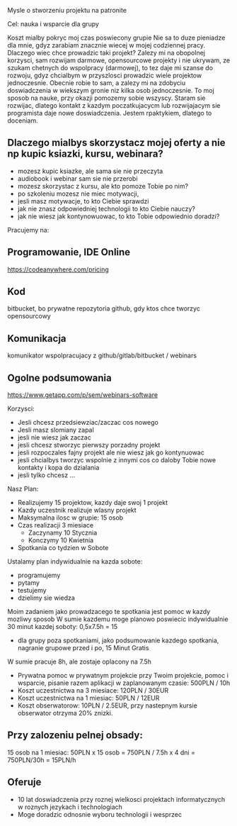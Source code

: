 Mysle o stworzeniu projektu na patronite

Cel: nauka i wsparcie dla grupy

Koszt mialby pokryc moj czas poswiecony grupie
Nie sa to duze pieniadze dla mnie, gdyz zarabiam znacznie wiecej w mojej codziennej pracy.
Dlaczego wiec chce prowadzic taki projekt?
Zalezy mi na obopolnej korzysci, sam rozwijam darmowe, opensourcowe projekty i nie ukrywam, ze szukam chetnych do wspolpracy (darmowej), to tez daje mi szanse do rozwoju, gdyz chcialbym w przyszlosci prowadzic wiele projektow jednoczesnie.
Obecnie robie to sam, a zalezy mi na zdobyciu doswiadczenia w wiekszym gronie niz kilka osob jednoczesnie.
To moj sposob na nauke, przy okazji pomozemy sobie wszyscy.
Staram sie rozwijac, dlatego kontakt z kazdym poczatkujacycm lub rozwijajacym sie programista daje nowe doswiadczenia.
Jestem rpaktykiem, dlatego to doceniam.

## Dlaczego mialbys skorzystacz mojej oferty a nie np kupic ksiazki, kursu, webinara?
+ mozesz kupic ksiazke, ale sama sie nie przeczyta 
+ audiobook i webinar sam sie nie przerobi
+ mozesz skorzystac z kursu, ale kto pomoze Tobie po nim?
+ po szkoleniu mozesz nie miec motywacji, 
+ jesli masz motywacje, to kto Ciebie sprawdzi
+ jak nie znasz odpowiedniej technologii to kto Ciebie nauczy?
+ jak nie wiesz jak kontynowuowac, to kto Tobie odpowiednio doradzi?


Pracujemy na:
## Programowanie, IDE Online
https://codeanywhere.com/pricing

## Kod
bitbucket, bo prywatne repozytoria
github, gdy ktos chce tworzyc opensourcowy

## Komunikacja
komunikator wspolpracujacy z github/gitlab/bitbucket / webinars


## Ogolne podsumowania
https://www.getapp.com/p/sem/webinars-software



Korzysci:
+ Jesli chcesz przedsiewziac/zaczac cos nowego
+ Jesli masz slomiany zapal
+ jesli nie wiesz jak zaczac
+ jesli chcesz stworzyc pierwszy porzadny projekt
+ jesli rozpoczales fajny projekt ale nie wiesz jak go kontynuowac
+ jesli chcialbys tworzyc wspolnie z innymi cos co daloby Tobie nowe kontakty i kopa do dzialania
+ jesli tylko chcesz ...


Nasz Plan:
+ Realizujemy 15 projektow, kazdy daje swoj 1 projekt
+ Kazdy uczestnik realizuje wlasny projekt
+ Maksymalna ilosc w grupie: 15 osob
+ Czas realizacji 3 miesiace
  + Zaczynamy 10 Stycznia
  + Konczymy 10 Kwietnia
+ Spotkania co tydzien w Sobote 

Ustalamy plan indywidualnie na kazda sobote:
+ programujemy
+ pytamy
+ testujemy
+ dzielimy sie wiedza

Moim zadaniem jako prowadzacego te spotkania jest pomoc w kazdy mozliwy sposob
W sumie kazdemu moge planowo poswiecic indywidualnie 30 minut kazdej soboty: 0,5x7.5h = 15
+ dla grupy poza spotkaniami, jako podsumowanie kazdego spotkania, 
nagranie grupowe przed i po, 15 Minut Gratis

W sumie pracuje 8h, ale zostaje oplacony na 7.5h



+ Prywatna pomoc w prywatnym projekcie przy Twoim projekcie, pomoc i wsparcie, pisanie razem aplikacji w zaplanowanym czasie: 500PLN / 10h
+ Koszt uczestnictwa na 3 miesiace: 120PLN / 30EUR
+ Koszt uczestnictwa na 1 miesiac: 50PLN / 12EUR
+ Koszt obserwatorow: 10PLN / 2.5EUR, przy nastepnym kursie obserwator otrzyma 20% znizki.

## Przy zalozeniu pelnej obsady:
15 osob na 1 miesiac:
50PLN x 15 osob = 750PLN / 7.5h x 4 dni = 750PLN/30h = 15PLN/h


## Oferuje 
+ 10 lat doswiadczenia przy roznej wielkosci projektach informatycznych
w roznych jezykach i technologiach
+ Moge doradzic odnosnie wyboru technologii i wesprzec 

